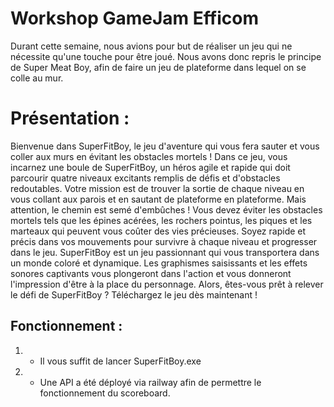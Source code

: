 # Workshop GameJam Efficom

Durant cette semaine, nous avions pour but de réaliser un jeu qui ne nécessite qu'une touche pour être joué. Nous avons donc repris le principe de Super Meat Boy, afin de faire un jeu de plateforme dans lequel on se colle au mur.

# Présentation :

Bienvenue dans SuperFitBoy, le jeu d'aventure qui vous fera sauter et vous coller aux murs en évitant les obstacles mortels ! 
Dans ce jeu, vous incarnez une boule de SuperFitBoy, un héros agile et rapide qui doit parcourir quatre niveaux excitants remplis de défis et d'obstacles redoutables. 
Votre mission est de trouver la sortie de chaque niveau en vous collant aux parois et en sautant de plateforme en plateforme. Mais attention, le chemin est semé d'embûches ! Vous devez éviter les obstacles mortels tels que les épines acérées, les rochers pointus, les piques et les marteaux qui peuvent vous coûter des vies précieuses. 
Soyez rapide et précis dans vos mouvements pour survivre à chaque niveau et progresser dans le jeu. 
SuperFitBoy est un jeu passionnant qui vous transportera dans un monde coloré et dynamique. 
Les graphismes saisissants et les effets sonores captivants vous plongeront dans l'action et vous donneront l'impression d'être à la place du personnage. 
Alors, êtes-vous prêt à relever le défi de SuperFitBoy ? Téléchargez le jeu dès maintenant !

## Fonctionnement :

1.  - Il vous suffit de lancer SuperFitBoy.exe 
2. - Une API a été déployé via railway afin de permettre le fonctionnement du scoreboard.